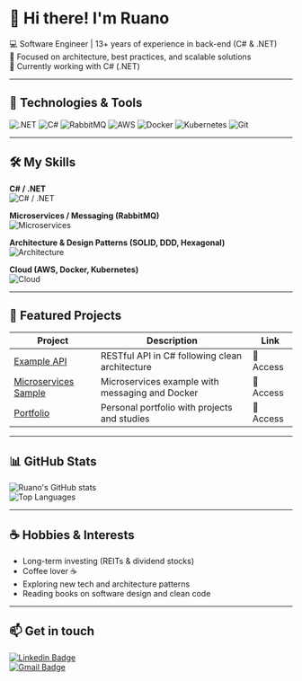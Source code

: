 # 👋 Hi there! I'm Ruano

💻 Software Engineer | 13+ years of experience in back-end (C# & .NET)  
🚀 Focused on architecture, best practices, and scalable solutions  
📌 Currently working with C# (.NET)  

---

## 🔧 Technologies & Tools

![.NET](https://img.shields.io/badge/.NET-512BD4?style=for-the-badge&logo=dotnet&logoColor=white)
![C#](https://img.shields.io/badge/C%23-239120?style=for-the-badge&logo=c-sharp&logoColor=white)
![RabbitMQ](https://img.shields.io/badge/RabbitMQ-FF6600?style=for-the-badge&logo=rabbitmq&logoColor=white)
![AWS](https://img.shields.io/badge/AWS-FF9900?style=for-the-badge&logo=amazon-aws&logoColor=white)
![Docker](https://img.shields.io/badge/Docker-2496ED?style=for-the-badge&logo=docker&logoColor=white)
![Kubernetes](https://img.shields.io/badge/Kubernetes-326CE5?style=for-the-badge&logo=kubernetes&logoColor=white)
![Git](https://img.shields.io/badge/Git-F05032?style=for-the-badge&logo=git&logoColor=white)

---

## 🛠️ My Skills

**C# / .NET**  
![C# / .NET](https://img.shields.io/badge/Skill-95%25-brightgreen)

**Microservices / Messaging (RabbitMQ)**  
![Microservices](https://img.shields.io/badge/Skill-85%25-brightgreen)

**Architecture & Design Patterns (SOLID, DDD, Hexagonal)**  
![Architecture](https://img.shields.io/badge/Skill-90%25-brightgreen)

**Cloud (AWS, Docker, Kubernetes)**  
![Cloud](https://img.shields.io/badge/Skill-40%25-brightgreen)

---

## 🚀 Featured Projects

| Project | Description | Link |
|---------|-----------|------|
| [Example API](https://github.com/ruano/EXAMPLE_API) | RESTful API in C# following clean architecture | 🔗 Access |
| [Microservices Sample](https://github.com/ruano/MICROSERVICES_SAMPLE) | Microservices example with messaging and Docker | 🔗 Access |
| [Portfolio](https://github.com/ruano/PORTFOLIO) | Personal portfolio with projects and studies | 🔗 Access |

---

## 📊 GitHub Stats

![Ruano's GitHub stats](https://github-readme-stats.vercel.app/api?username=ruano&show_icons=true&theme=dracula)  
![Top Languages](https://github-readme-stats.vercel.app/api/top-langs/?username=ruano&layout=compact&theme=dracula)

---

## ☕ Hobbies & Interests

- Long-term investing (REITs & dividend stocks)  
- Coffee lover ☕  
- Exploring new tech and architecture patterns  
- Reading books on software design and clean code  

---

## 📫 Get in touch

[![Linkedin Badge](https://img.shields.io/badge/-Ruano-blue?style=flat&logo=Linkedin&logoColor=white&link=https://www.linkedin.com/in/ruano-martinez)](https://www.linkedin.com/in/ruano-martinez)  
[![Gmail Badge](https://img.shields.io/badge/-ruano.martinez@gmail.com-c14438?style=flat&logo=Gmail&logoColor=white&link=mailto:ruano.martinez@gmail.com)]()

